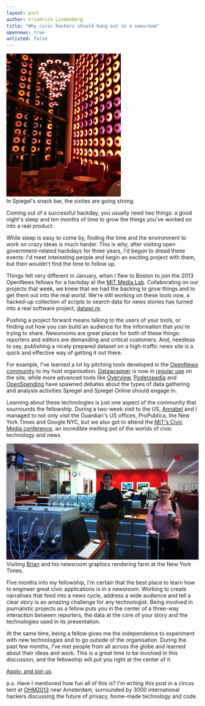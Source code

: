 ```yaml
---
layout: post
author: Friedrich Lindenberg
title: "Why civic hackers should hang out in a newsroom"
opennews: true
unlisted: false
---
```



<div class="captioned pull-right">
    <img src="/assets/images/snackbar.png">
    <div class="caption">
        In Spiegel's snack bar, the sixties are going strong.
    </div>
</div>

Coming out of a successful hackday, you usually need two things: a good night's sleep and ten months of time to grow the things you've worked on into a real product. 

While sleep is easy to come by, finding the time and the environment to work on crazy ideas is much harder. This is why, after visiting open government-related hackdays for three years, I'd begun to dread these events: I'd meet interesting people and begin an exciting project with them, but then wouldn't find the time to follow up. 

Things felt very different in January, when I flew to Boston to join the 2013 OpenNews fellows for a hackday at the [MIT Media Lab](http://media.mit.edu/). Collaborating on our projects that week, we knew that we had the backing to grow things and to get them out into the real world. We're still working on these tools now, a hacked-up collection of scripts to search data for news stories has turned into a real software project, [datawi.re](https://github.com/arc64/datawi.re).

Pushing a project forward means talking to the users of your tools, or finding out how you can build an audience for the information that you're trying to share. Newsrooms are great places for both of these things: reporters and editors are demanding and critical customers. And, needless to say, publishing a nicely prepared dataset on a high-traffic news site is a quick and effective way of getting it out there. 

For example, I've learned a lot by pitching tools developed in the [OpenNews community](http://source.mozillaopennews.org/en-US/) to my host organisation. [Datawrapper](http://datawrapper.de/) is now in [regular use](http://www.spiegel.de/netzwelt/web/datenlese-kate-uebertrumpft-william-a-912948.html) on the site, while more advanced tools like [Overview](http://overviewproject.org/), [Poderopedia](http://www.poderopedia.org/) and [OpenSpending](http://openspending.org/) have spawned debates about the types of data gathering and analysis activities Spiegel and Spiegel Online should engage in. 

Learning about these technologies is just one aspect of the community that sourrounds the fellowship. During a two-week visit to the US, [Annabel](http://info.annabelchurch.com/) and I managed to not only visit the Guardian's US offices, ProPublica, the New York Times and Google NYC, but we also got to attend the [MIT's Civic Media conference](http://civic.mit.edu/conference2013), an incredible melting pot of the worlds of civic technology and news. 

<div class="captioned">
    <img src="/assets/images/nyt_maya.png" class="img-responsive">
    <div class="caption">
        Visiting <a href="http://brianabelson.com/">Brian</a> and his newsroom graphics rendering farm at the New York Times. 
    </div>
</div>

Five months into my fellowship, I'm certain that the best place to learn how to engineer great civic applications is in a newsroom. Working to create narratives that feed into a news cycle, address a wide audience and tell a clear story is an amazing challenge for any technologist. Being involved in journalistic projects as a fellow puts you in the center of a three-way interaction between reporters, the data at the core of your story and the technologies used in its presentation.

At the same time, being a fellow gives me the independence to experiment with new technologies and to go outside of the organisation. During the past few months, I've met people from all across the globe and learned about their ideas and work. This is a great time to be involved in this discussion, and the fellowship will put you right at the center of it.

[Apply, and join us](http://mozillaopennews.org/fellowships/). 

p.s. Have I mentioned how fun all of this is? I'm writing this post in a circus tent at [OHM2013](https://ohm2013.org/site/) near Amsterdam, surrounded by 3000 international hackers discussing the future of privacy, home-made technology and code.
